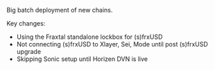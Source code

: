 <!--
 Copyright 2025 carter
 
 Licensed under the Apache License, Version 2.0 (the "License");
 you may not use this file except in compliance with the License.
 You may obtain a copy of the License at
 
     https://www.apache.org/licenses/LICENSE-2.0
 
 Unless required by applicable law or agreed to in writing, software
 distributed under the License is distributed on an "AS IS" BASIS,
 WITHOUT WARRANTIES OR CONDITIONS OF ANY KIND, either express or implied.
 See the License for the specific language governing permissions and
 limitations under the License.
-->

Big batch deployment of new chains.

Key changes:
- Using the Fraxtal standalone lockbox for (s)frxUSD
- Not connecting (s)frxUSD to Xlayer, Sei, Mode until post (s)frxUSD upgrade
- Skipping Sonic setup until Horizen DVN is live
